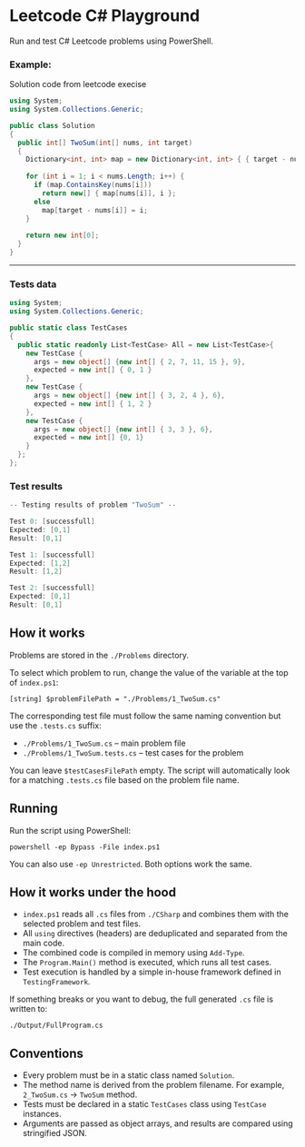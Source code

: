# Leetcode C# Playground

Run and test C# Leetcode problems using PowerShell.

### Example:

Solution code from leetcode execise

```cs
using System;
using System.Collections.Generic;

public class Solution
{
  public int[] TwoSum(int[] nums, int target)
  {
    Dictionary<int, int> map = new Dictionary<int, int> { { target - nums[0], 0 } };
    
    for (int i = 1; i < nums.Length; i++) {
      if (map.ContainsKey(nums[i]))
        return new[] { map[nums[i]], i };
      else
        map[target - nums[i]] = i;
    }
    
    return new int[0];
  }
}
```

---

### Tests data
```cs
using System;
using System.Collections.Generic;

public static class TestCases
{
  public static readonly List<TestCase> All = new List<TestCase>{
    new TestCase {
      args = new object[] {new int[] { 2, 7, 11, 15 }, 9},
      expected = new int[] { 0, 1 }
    },
    new TestCase {
      args = new object[] {new int[] { 3, 2, 4 }, 6},
      expected = new int[] { 1, 2 }
    },
    new TestCase {
      args = new object[] {new int[] { 3, 3 }, 6},
      expected = new int[] {0, 1}
    }
  };
};

```
### Test results
```ps1
-- Testing results of problem "TwoSum" --

Test 0: [successfull]
Expected: [0,1]
Result: [0,1]

Test 1: [successfull]
Expected: [1,2]
Result: [1,2]

Test 2: [successfull]
Expected: [0,1]
Result: [0,1]
```

## How it works

Problems are stored in the `./Problems` directory.

To select which problem to run, change the value of the variable at the top of `index.ps1`:

`[string] $problemFilePath = "./Problems/1_TwoSum.cs"`

The corresponding test file must follow the same naming convention but use the `.tests.cs` suffix:

- `./Problems/1_TwoSum.cs` – main problem file  
- `./Problems/1_TwoSum.tests.cs` – test cases for the problem

You can leave `$testCasesFilePath` empty. The script will automatically look for a matching `.tests.cs` file based on the problem file name.

## Running

Run the script using PowerShell:

`powershell -ep Bypass -File index.ps1`

You can also use `-ep Unrestricted`. Both options work the same.

## How it works under the hood

- `index.ps1` reads all `.cs` files from `./CSharp` and combines them with the selected problem and test files.
- All `using` directives (headers) are deduplicated and separated from the main code.
- The combined code is compiled in memory using `Add-Type`.
- The `Program.Main()` method is executed, which runs all test cases.
- Test execution is handled by a simple in-house framework defined in `TestingFramework`.

If something breaks or you want to debug, the full generated `.cs` file is written to:

`./Output/FullProgram.cs`

## Conventions

- Every problem must be in a static class named `Solution`.
- The method name is derived from the problem filename. For example, `2_TwoSum.cs` → `TwoSum` method.
- Tests must be declared in a static `TestCases` class using `TestCase` instances.
- Arguments are passed as object arrays, and results are compared using stringified JSON.
